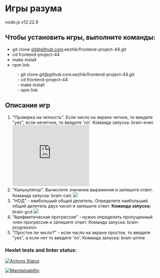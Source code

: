 <h1> Игры разума</h1>
node.js v12.22.9

<h2>Чтобы установить игры, выполните команды:</h2>

- git clone git@github.com:eezhik/frontend-project-44.git <br>
- cd frontend-project-44<br>
- make install<br>
- npm link<br>


<dl>
<dd>- git clone git@github.com:eezhik/frontend-project-44.git </dd>
<dd>- cd frontend-project-44</dd>
<dd>- make install</dd>
<dd>- npm link</dd>
<dl>
<h2>Описание игр </h2>
<ol start ='1'>
<li> "Проверка на четность". Если число на экране четное, то введите "yes", если нечетное, то введите 'no'.
Команда запуска: brain-even
<embed type="video/webm"
       src="https://asciinema.org/a/ZQBwwIW0I6EHHqtI225Y1qTkM"
       width="250"
       height="200">
<li>"Калькулятор". Вычислите значение выражения и запишите ответ.
Команда запуска: brain-calc
<a href="https://asciinema.org/a/fXtmnr1OpaebApVAzX57Jsybw" target="_blank"><img src="https://asciinema.org/a/fXtmnr1OpaebApVAzX57Jsybw.svg" /></a></li>
<li>"НОД" - наибольший общий делитель. Определите наибольший общий делитель двух чисел и запишите ответ.
<b>Команда запуска:</b> brain-gcd 
<a href="https://asciinema.org/a/z8jO2MykCloVoBGMJYD9g4R77" target="_blank"><img src="https://asciinema.org/a/z8jO2MykCloVoBGMJYD9g4R77.svg" /></a></li>
<li>"Арифметическая прогрессия" - нужно определить пропущенный член прогрессии и запишите ответ.
Команда запуска: brain-progression 
<script async id="asciicast-kkMoc3WmfSqehQ78d2vfhtoR8" src="https://asciinema.org/a/kkMoc3WmfSqehQ78d2vfhtoR8.js"></script></li>
<li>"Простое ли число?" - если число на экране простое, то введите "yes", а если нет то введите 'no'.
Команда запуска: brain-prime
<script async id="asciicast-PeR29rbcxzWv7m1jlzvTWxDMZ" src="https://asciinema.org/a/PeR29rbcxzWv7m1jlzvTWxDMZ.js"></script> </li>
</ol>

### Hexlet tests and linter status:
[![Actions Status](https://github.com/eezhik/frontend-project-44/workflows/hexlet-check/badge.svg)](https://github.com/eezhik/frontend-project-44/actions)

[![Maintainability](https://api.codeclimate.com/v1/badges/eaba502a13ff59bedfdf/maintainability)](https://codeclimate.com/github/eezhik/frontend-project-44/maintainability)

